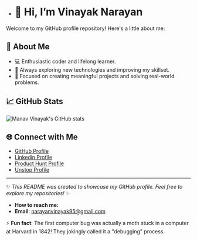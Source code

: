 - # 👋 Hi,  I’m Vinayak Narayan


Welcome to my GitHub profile repository! Here's a little about me:

## 🌟 About Me
- 💻 Enthusiastic coder and lifelong learner.
- 🌱 Always exploring new technologies and improving my skillset.
- 🎯 Focused on creating meaningful projects and solving real-world problems.

## 📈 GitHub Stats
![Manav Vinayak's GitHub stats](https://github-readme-stats.vercel.app/api?username=manavvinayak&show_icons=true&theme=radical)

## 🌐 Connect with Me
- [GitHub Profile](https://github.com/manavvinayak)
- [Linkedin Profile](https://www.linkedin.com/in/cdvinayak-437bb4228/)
- [Product Hunt Profile](https://www.producthunt.com/@vinayak_narayan)
- [Unstop Profile](https://unstop.com/u/vinaysri1821)

---
✨ *This README was created to showcase my GitHub profile. Feel free to explore my repositories!* ✨
- **How to reach me:**
- **Email**: narayanvinayak95@gmail.com


⚡ **Fun fact**: The first computer bug was actually a moth stuck in a computer at Harvard in 1842!
They jokingly called it a "debugging" process.


